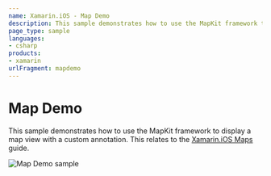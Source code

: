 ```yaml
---
name: Xamarin.iOS - Map Demo
description: This sample demonstrates how to use the MapKit framework to display a map view with a custom annotation. This relates to the Xamarin.iOS Maps...
page_type: sample
languages:
- csharp
products:
- xamarin
urlFragment: mapdemo
---
```

# Map Demo

This sample demonstrates how to use the MapKit framework to display a map
view with a custom annotation.  This relates to the [Xamarin.iOS
Maps](https://docs.microsoft.com/xamarin/ios/user-interface/controls/ios-maps)
guide.

![Map Demo sample](Screenshots/07_searchbar.png)


